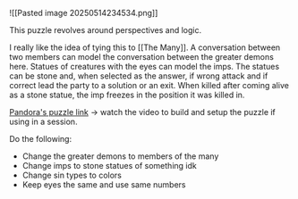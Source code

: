 ![[Pasted image 20250514234534.png]]

This puzzle revolves around perspectives and logic.

I really like the idea of tying this to [[The Many]]. A conversation between two members can model the conversation between the greater demons here. Statues of creatures with the eyes can model the imps. The statues can be stone and, when selected as the answer, if wrong attack and if correct lead the party to a solution or an exit. When killed after coming alive as a stone statue, the imp freezes in the position it was killed in. 

[Pandora's puzzle link](https://www.youtube.com/watch?v=asbbhyHBSKU) -> watch the video to build and setup the puzzle if using in a session.

Do the following:
- Change the greater demons to members of the many
- Change imps to stone statues of something idk
- Change sin types to colors 
- Keep eyes the same and use same numbers

